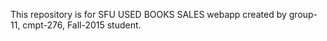 This repository is for SFU USED BOOKS SALES webapp created by group-11, cmpt-276, Fall-2015 student.
